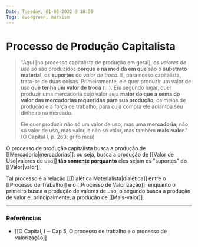 ```yaml
---
Date: Tuesday, 01-03-2022 @ 18:59
Tags: evergreen, marxism
---
```

# Processo de Produção Capitalista
>"Aqui [no processo capitalista de produção em geral], os *valores de uso* só são produzidos **porque e na medida em que** são o **substrato material**, os **suportes** do *valor de troca*.
> E, para nosso capitalista, trata-se de duas coisas.
> Primeiramente, ele quer produzir um valor de uso **que tenha um valor de troca** (...).
> Em segundo lugar, quer produzir uma mercadoria cujo valor seja **maior do que a soma do valor das mercadorias requeridas para sua produção**, os meios de produção e a força de trabalho, para cuja compra ele adiantou seu dinheiro no mercado.
> 
> Ele quer produzir não só um valor de uso, mas uma **mercadoria**;
> não só valor de uso, mas valor, e não só valor, mas também **mais-valor**." (O Capital I, p. 263; grifo meu)

O processo de produção capitalista busca a produção de [[Mercadoria|mercadorias]]: ou seja, busca a produção de [[Valor de Uso|valores de uso]] **tão somente porquanto** eles sejam os "suportes" do [[Valor|valor]]. 

Tal processo é a relação [[Dialética Materialista|dialética]] entre o [[Processo de Trabalho]] e o [[Processo de Valorização]]: enquanto o primeiro busca a produção de valores de uso, o segundo busca a produção de valor e, principalmente, a produção de [[Mais-valor]]. 

---
### Referências
- [[O Capital, I ─ Cap 5, O processo de trabalho e o processo de valorização]]